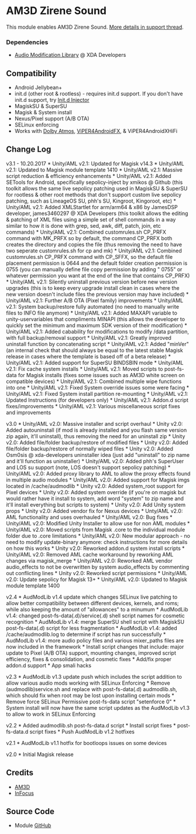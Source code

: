 # AM3D Zirene Sound
This module enables AM3D Zirene Sound. [More details in support thread](https://forum.xda-developers.com/android/apps-games/mod-zirene-sound-am3d-t3396698).

### Dependencies
* [Audio Modification Library](https://forum.xda-developers.com/apps/magisk/module-audio-modification-library-t3579612) @ XDA Developers

## Compatibility
* Android Jellybean+
* init.d (other root & rootless) - requires init.d support. If you don't have init.d support, try [Init.d Injector](https://forum.xda-developers.com/android/software-hacking/mod-universal-init-d-injector-wip-t3692105)
* MagiskSU & SuperSU
* Magisk & System install
* Nexus/Pixel support (A/B OTA)
* SELinux enforcing
* Works with [Dolby Atmos](https://github.com/therealahrion/Dolby-Atmos-ZTE-Axon-7), [ViPER4AndroidFX](https://forum.xda-developers.com/apps/magisk/module-viper4android-fx-2-5-0-5-t3577058), & ViPER4AndroidXHiFi

## Change Log
v3.1 - 10.20.2017
    * Unity/AML v2.1: Updated for Magisk v14.3
    * Unity/AML v2.1: Updated to Magisk module template 1410
    * Unity/AML v2.1: Massive script reduction & efficiency enhancements
    * Unity/AML v2.1: Added SETools for Android, specifically sepolicy-inject by xmikos @ Github (this toolkit allows the same live sepolicy patching used in MagiskSU & SuperSU for rootless & other root methods that don't support custom live sepolicy patching, such as LineageOS SU, phh's SU, Kingroot, Kingoroot, etc)
    * Unity/AML v2.1: Added XMLStartlet for arm/arm64 & x86 by JamesDSP developer, james3460297 @ XDA Developers (this toolkit allows the editing & patching of XML files using a simple set of shell commands in a way similar to how it is done with grep, sed, awk, diff, patch, join, etc commands)
    * Unity/AML v2.1: Combined customrules.sh CP_PRFX command with MK_PRFX so by default, the command CP_PRFX both creates the directory and copies the file (thus removing the need to have two seperate customrules.sh for cp and mk)
    * Unity/AML v2.1: Combined customrules.sh CP_PRFX command with CP_SFFX, so the default file placement permission is 0644 and the default folder creation permission is 0755 (you can manually define file copy permission by adding " 0755" or whatever permission you want at the end of the line that contains CP_PRFX)
    * Unity/AML v2.1: Silently uninstall previous version before new version upgrades (this is to keep every upgrade install clean in cases where the new version doesn't include files the previous version may have included)
    * Unity/AML v2.1: Further A/B OTA (Pixel family) improvements
    * Unity/AML v2.1: System backup/restore fully automated (no need to manually write files to INFO file anymore)
    * Unity/AML v2.1: Added MAXAPI variable to unity-uservariables that compliments MINAPI (this allows the developer to quickly set the minimum and maximum SDK version of their modification)
    * Unity/AML v2.1: Added cabability for modifications to modify /data partition, with full backup/removal support
    * Unity/AML v2.1: Greatly improved uninstall function by concatenating script
    * Unity/AML v2.1: Added "minVer" (an internal check that should always be equal to the latest stable Magisk release in cases where the template is based off of a beta release)
    * Unity/AML v2.1: Added support for SuperSU BINDSBIN mode
    * Unity/AML v2.1: Fix cache system installs
    * Unity/AML v2.1: Moved scripts to post-fs-data for Magisk installs (fixes some issues such as AM3D white screen on compatible devices)
    * Unity/AML v2.1: Combined multiple wipe functions into one
    * Unity/AML v2.1: Fixed System override issues some were facing
    * Unity/AML v2.1: Fixed System install partition re-mounting
    * Unity/AML v2.1: Updated Instructions (for developers only)
	* Unity/AML v2.1: Addon.d script fixes/improvements
    * Unity/AML v2.1: Various miscellaneous script fixes and improvements

v3.0
	* Unity/AML v2.0: Massive installer and script overhaul
	* Unity v2.0: Added autouninstall (if mod is already installed and you flash same version zip again, it'll uninstall), thus removing the need for an uninstall zip
	* Unity v2.0: Added file/folder backup/restore of modified files
	* Unity v2.0: Added file/folder backup/restore of normally wiped files
	* Unity v2.0: Added Osm0sis @ xda-developers uninstaller idea (just add "uninstall" to zip name and it'll function as uninstaller)
	* Unity/AML v2.0: Added phh's SuperUser and LOS su support (note, LOS doesn't support sepolicy patching)
	* Unity/AML v2.0: Added proxy library to AML to allow the proxy effects found in multiple audio modules
	* Unity/AML v2.0: Added support for Magisk imgs located in /cache/audmodlib
	* Unity v2.0: Added system_root support for Pixel devices
	* Unity v2.0: Added system override (if you're on magisk but would rather have it install to system, add word "system" to zip name and it'll install everything but scripts to system)
	* Unity v2.0: Add Unity system props
	* Unity v2.0: Added vendor fix for Nexus devices
	* Unty/AML v2.0: AML functionality and uses overhauled
	* Unity/AML v2.0: Bug fixes
	* Unity/AML v2.0: Modified Unity Installer to allow use for non AML modules
	* Unity/AML v2.0: Moved scripts from Magisk .core to the individual module folder due to .core limitations
	* Unity/AML v2.0: New modular approach - no need to modify update-binary anymore: check instructions for more details on how this works
	* Unity v2.0: Reworked addon.d system install scripts
	* Unity/AML v2.0: Removed AML cache workaround by reworking AML changes via magisk_merge
	* Unity/AML v2.0: Reworked AML vendor audio_effects to not be overwritten by system audio_effects by commenting out conflicting lines
	* Unity v2.0: Reworked script permissions
	* Unity/AML v2.0: Update sepolicy for Magisk 13+
	* Unity/AML v2.0: Updated to Magisk module template 1400

v2.4
	* AudModLib v1.4 update which changes SELinux live patching to allow better compatibility between different devices, kernels, and roms; while also keeping the amount of "allowances" to a minumum
	* AudModLib v1.4: changed post-fs-data(.d)/service(.d) shell script names for cosmetic recognition
	* AudModLib v1.4: merge SuperSU shell script with MagiskSU post-fs-data(.d) script for less fragmentation
	* AudModLib v1.4: added /cache/audmodlib.log to determine if script has run successfully
	* AudModLib v1.4: more audio policy files and various mixer_paths files are now included in the framework
	* Install script changes that include: major update to Pixel (A/B OTA) support, mounting changes, improved script efficiency, fixes & consolidation, and cosmetic fixes
	* Add/fix proper addon.d support
	* App smali hacks
	
v2.3
	* AudModLib v1.3 update push which includes the script addition to allow various audio mods working with SELinux Enforcing
	* Remove (audmodlib)service.sh and replace with post-fs-data(.d) audmodlib.sh, which should fix when root may be lost upon installing certain mods
	* Remove force SELinux Permissive post-fs-data script "setenforce 0"
	* System install will now have the same script updates as the AudModLib v1.3 to allow to work in SELinux Enforcing

v2.2
	* Added audmodlib.sh post-fs-data.d script
	* Install script fixes
	* post-fs-data.d script fixes
	* Push AudModLib v1.2 hotfixes

v2.1
	* AudModLib v1.1 hotfix for bootloops issues on some devices

v2.0
	* Initial Magisk release

## Credits
* [AM3D](http://www.am3d.com/home-english/products/zirene%C2%AE-sound.aspx)
* [InFocus](http://www.infocusindia.co.in/)

## Source Code
* Module [GitHub](https://github.com/therealahrion/AM3D-Zirene-Sound)
